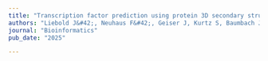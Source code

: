 ```yaml
---
title: "Transcription factor prediction using protein 3D secondary structures"
authors: "Liebold J&#42;, Neuhaus F&#42;, Geiser J, Kurtz S, Baumbach J**, and Newaz K**"
journal: "Bioinformatics"
pub_date: "2025"

---
```

